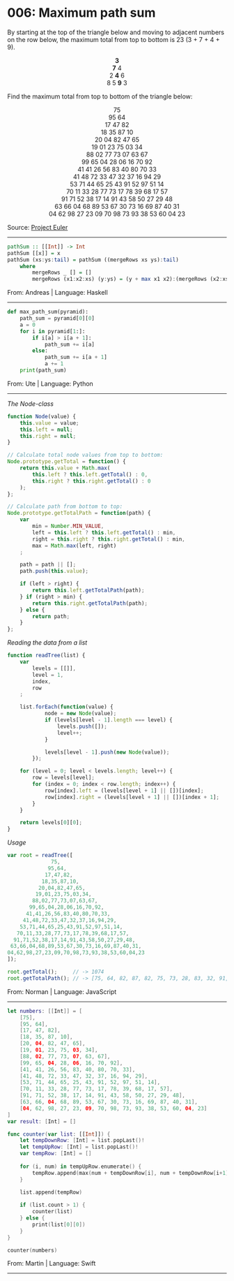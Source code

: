 # 006: Maximum path sum

By starting at the top of the triangle below and moving to adjacent numbers on the row below, the maximum total from top to bottom is 23 (3 + 7 + 4 + 9).

<p align="center">
   <strong>3</strong><br>
  <strong>7</strong> 4<br>
 2 <strong>4</strong> 6<br>
8 5 <strong>9</strong> 3
</p>

Find the maximum total from top to bottom of the triangle below:

<p align="center">
75<br>
95 64<br>
17 47 82<br>
18 35 87 10<br>
20 04 82 47 65<br>
19 01 23 75 03 34<br>
88 02 77 73 07 63 67<br>
99 65 04 28 06 16 70 92<br>
41 41 26 56 83 40 80 70 33<br>
41 48 72 33 47 32 37 16 94 29<br>
53 71 44 65 25 43 91 52 97 51 14<br>
70 11 33 28 77 73 17 78 39 68 17 57<br>
91 71 52 38 17 14 91 43 58 50 27 29 48<br>
63 66 04 68 89 53 67 30 73 16 69 87 40 31<br>
04 62 98 27 23 09 70 98 73 93 38 53 60 04 23
</p>

Source: [Project Euler](https://projecteuler.net/problem=18)

---

```haskell
pathSum :: [[Int]] -> Int
pathSum [[x]] = x
pathSum (xs:ys:tail) = pathSum ((mergeRows xs ys):tail)
    where
        mergeRows _ [] = []
        mergeRows (x1:x2:xs) (y:ys) = (y + max x1 x2):(mergeRows (x2:xs) ys)
```
From: Andreas | Language: Haskell

---

```python
def max_path_sum(pyramid):
    path_sum = pyramid[0][0]
    a = 0
    for i in pyramid[1:]:
        if i[a] > i[a + 1]:
            path_sum += i[a]
        else:
            path_sum += i[a + 1]
            a += 1
    print(path_sum)
```
From: Ute | Language: Python

---

*The Node-class*

```javascript
function Node(value) {
	this.value = value;
	this.left = null;
	this.right = null;
}

// Calculate total node values from top to bottom:
Node.prototype.getTotal = function() {
	return this.value + Math.max(
		this.left ? this.left.getTotal() : 0,
		this.right ? this.right.getTotal() : 0
	);
};

// Calculate path from bottom to top:
Node.prototype.getTotalPath = function(path) {
	var
		min = Number.MIN_VALUE,
		left = this.left ? this.left.getTotal() : min,
		right = this.right ? this.right.getTotal() : min,
		max = Math.max(left, right)
	;

	path = path || [];
	path.push(this.value);

	if (left > right) {
		return this.left.getTotalPath(path);
	} if (right > min) {
		return this.right.getTotalPath(path);
	} else {
		return path;
	}
};
```
*Reading the data from a list*

```javascript
function readTree(list) {
	var
		levels = [[]],
		level = 1,
		index,
		row
	;

	list.forEach(function(value) {
			node = new Node(value);
			if (levels[level - 1].length === level) {
				levels.push([]);
				level++;
			}

			levels[level - 1].push(new Node(value));
		});

	for (level = 0; level < levels.length; level++) {
		row = levels[level];
		for (index = 0; index < row.length; index++) {
			row[index].left = (levels[level + 1] || [])[index];
			row[index].right = (levels[level + 1] || [])[index + 1];
		}
	}

	return levels[0][0];
}
```

*Usage*

```javascript
var root = readTree([
              75,
             95,64,
            17,47,82,
           18,35,87,10,
          20,04,82,47,65,
         19,01,23,75,03,34,
        88,02,77,73,07,63,67,
       99,65,04,28,06,16,70,92,
      41,41,26,56,83,40,80,70,33,
     41,48,72,33,47,32,37,16,94,29,
    53,71,44,65,25,43,91,52,97,51,14,
   70,11,33,28,77,73,17,78,39,68,17,57,
  91,71,52,38,17,14,91,43,58,50,27,29,48,
 63,66,04,68,89,53,67,30,73,16,69,87,40,31,
04,62,98,27,23,09,70,98,73,93,38,53,60,04,23
]);

root.getTotal();     // -> 1074
root.getTotalPath(); // -> [75, 64, 82, 87, 82, 75, 73, 28, 83, 32, 91, 78, 58, 73, 93]
```

From: Norman | Language: JavaScript

---

```swift
let numbers: [[Int]] = [
    [75],
    [95, 64],
    [17, 47, 82],
    [18, 35, 87, 10],
    [20, 04, 82, 47, 65],
    [19, 01, 23, 75, 03, 34],
    [88, 02, 77, 73, 07, 63, 67],
    [99, 65, 04, 28, 06, 16, 70, 92],
    [41, 41, 26, 56, 83, 40, 80, 70, 33],
    [41, 48, 72, 33, 47, 32, 37, 16, 94, 29],
    [53, 71, 44, 65, 25, 43, 91, 52, 97, 51, 14],
    [70, 11, 33, 28, 77, 73, 17, 78, 39, 68, 17, 57],
    [91, 71, 52, 38, 17, 14, 91, 43, 58, 50, 27, 29, 48],
    [63, 66, 04, 68, 89, 53, 67, 30, 73, 16, 69, 87, 40, 31],
    [04, 62, 98, 27, 23, 09, 70, 98, 73, 93, 38, 53, 60, 04, 23]
]
var result: [Int] = []

func counter(var list: [[Int]]) {
    let tempDownRow: [Int] = list.popLast()!
    let tempUpRow: [Int] = list.popLast()!
    var tempRow: [Int] = []
    
    for (i, num) in tempUpRow.enumerate() {
        tempRow.append(max(num + tempDownRow[i], num + tempDownRow[i+1]))
    }
    
    list.append(tempRow)

    if (list.count > 1) {
        counter(list)
    } else {
        print(list[0][0])
    }
}

counter(numbers)
```
From: Martin | Language: Swift

---

